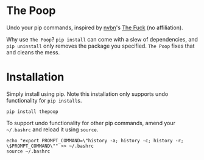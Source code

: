 # The Poop
Undo your pip commands, inspired by [nvbn](http://github.com/nvbn/)'s [The Fuck](github.com/nvbn/thefuck) (no affiliation).

Why use `The Poop`? `pip install` can come with a slew of dependencies, and `pip uninstall` only removes the package you specified. `The Poop` fixes that and cleans the mess.



# Installation

Simply install using pip. Note this installation only supports undo functionality for `pip install`s.

```
pip install thepoop
```

To support undo functionality for other pip commands, amend your `~/.bashrc` and reload it using `source`.
 
```
echo "export PROMPT_COMMAND=\"history -a; history -c; history -r; \$PROMPT_COMMAND\"" >> ~/.bashrc
source ~/.bashrc
```